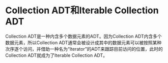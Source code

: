 # Collection ADT和Iterable Collection ADT

Collection ADT是一种内含多个数据元素的ADT。因为Collection ADT内含多个数据元素，所以Collection ADT通常会被设计成其中的数据元素可以被按照某种次序逐个访问，并借助一种名为“Iterator”的ADT来跟踪目前访问的位置，此时的Collection ADT就成为了Iterable Collection ADT。
